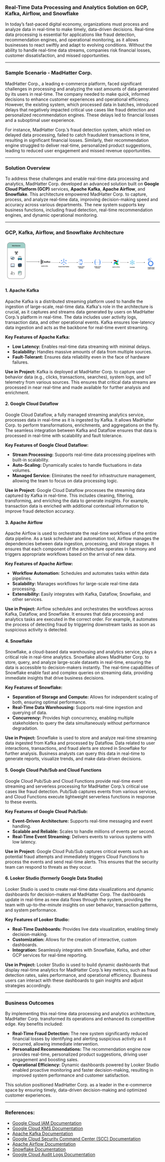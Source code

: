 ### Real-Time Data Processing and Analytics Solution on GCP, Kafka, Airflow, and Snowflake

In today’s fast-paced digital economy, organizations must process and analyze data in real-time to make timely, data-driven decisions. Real-time data processing is essential for applications like fraud detection, recommendation engines, and operational monitoring, as it allows businesses to react swiftly and adapt to evolving conditions. Without the ability to handle real-time data streams, companies risk financial losses, customer dissatisfaction, and missed opportunities.

---

### Sample Scenario - MadHatter Corp.

MadHatter Corp., a leading e-commerce platform, faced significant challenges in processing and analyzing the vast amounts of data generated by its users in real-time. The company needed to make quick, informed decisions to enhance customer experiences and operational efficiency. However, the existing system, which processed data in batches, introduced delays that negatively impacted critical use cases like fraud detection and personalized recommendation engines. These delays led to financial losses and a suboptimal user experience.

For instance, MadHatter Corp.’s fraud detection system, which relied on delayed data processing, failed to catch fraudulent transactions in time, resulting in significant financial losses. Similarly, their recommendation engine struggled to deliver real-time, personalized product suggestions, leading to reduced user engagement and missed revenue opportunities.

---

### Solution Overview

To address these challenges and enable real-time data processing and analytics, MadHatter Corp. developed an advanced solution built on **Google Cloud Platform (GCP)** services, **Apache Kafka**, **Apache Airflow**, and **Snowflake**. This architecture empowered MadHatter Corp. to capture, process, and analyze real-time data, improving decision-making speed and accuracy across various departments. The new system supports key business functions, including fraud detection, real-time recommendation engines, and dynamic operational monitoring.

---

### GCP, Kafka, Airflow, and Snowflake Architecture

![RTDP](assets/RTDP.png)

#### 1. **Apache Kafka**
Apache Kafka is a distributed streaming platform used to handle the ingestion of large-scale, real-time data. Kafka's role in the architecture is crucial, as it captures and streams data generated by users on MadHatter Corp.’s platform in real-time. The data includes user activity logs, transaction data, and other operational events. Kafka ensures low-latency data ingestion and acts as the backbone for real-time event streaming.

**Key Features of Apache Kafka:**
- **Low Latency:** Enables real-time data streaming with minimal delays.
- **Scalability:** Handles massive amounts of data from multiple sources.
- **Fault-Tolerant:** Ensures data reliability even in the face of hardware failures.

**Use in Project:**
Kafka is deployed at MadHatter Corp. to capture user behavior data (e.g., clicks, transactions, searches), system logs, and IoT telemetry from various sources. This ensures that critical data streams are processed in near real-time and made available for further analysis and enrichment.

#### 2. **Google Cloud Dataflow**
Google Cloud Dataflow, a fully managed streaming analytics service, processes data in real-time as it is ingested by Kafka. It allows MadHatter Corp. to perform transformations, enrichments, and aggregations on the fly. The seamless integration between Kafka and Dataflow ensures that data is processed in real-time with scalability and fault tolerance.

**Key Features of Google Cloud Dataflow:**
- **Stream Processing:** Supports real-time data processing pipelines with built-in scalability.
- **Auto-Scaling:** Dynamically scales to handle fluctuations in data volumes.
- **Managed Service:** Eliminates the need for infrastructure management, allowing the team to focus on data processing logic.

**Use in Project:**
Google Cloud Dataflow processes the streaming data captured by Kafka in real-time. This includes cleaning, filtering, transforming, and enriching the data to generate insights. For example, transaction data is enriched with additional contextual information to improve fraud detection accuracy.

#### 3. **Apache Airflow**
Apache Airflow is used to orchestrate the real-time workflows of the entire data pipeline. As a task scheduler and automation tool, Airflow manages the dependencies between data ingestion, processing, and storage stages. It ensures that each component of the architecture operates in harmony and triggers appropriate workflows based on the arrival of new data.

**Key Features of Apache Airflow:**
- **Workflow Automation:** Schedules and automates tasks within data pipelines.
- **Scalability:** Manages workflows for large-scale real-time data processing.
- **Extensibility:** Easily integrates with Kafka, Dataflow, Snowflake, and other services.

**Use in Project:**
Airflow schedules and orchestrates the workflows across Kafka, Dataflow, and Snowflake. It ensures that data processing and analytics tasks are executed in the correct order. For example, it automates the process of detecting fraud by triggering downstream tasks as soon as suspicious activity is detected.

#### 4. **Snowflake**
Snowflake, a cloud-based data warehousing and analytics service, plays a critical role in real-time analytics. Snowflake allows MadHatter Corp. to store, query, and analyze large-scale datasets in real-time, ensuring the data is accessible to decision-makers instantly. The real-time capabilities of Snowflake enable fast and complex queries on streaming data, providing immediate insights that drive business decisions.

**Key Features of Snowflake:**
- **Separation of Storage and Compute:** Allows for independent scaling of both, ensuring optimal performance.
- **Real-Time Data Warehousing:** Supports real-time ingestion and querying of data.
- **Concurrency:** Provides high concurrency, enabling multiple stakeholders to query the data simultaneously without performance degradation.

**Use in Project:**
Snowflake is used to store and analyze real-time streaming data ingested from Kafka and processed by Dataflow. Data related to user interactions, transactions, and fraud alerts are stored in Snowflake for further analysis. Business analysts can query this data in real-time to generate reports, visualize trends, and make data-driven decisions.

#### 5. **Google Cloud Pub/Sub and Cloud Functions**
Google Cloud Pub/Sub and Cloud Functions provide real-time event streaming and serverless processing for MadHatter Corp.’s critical use cases like fraud detection. Pub/Sub captures events from various services, and Cloud Functions execute lightweight serverless functions in response to these events.

**Key Features of Google Cloud Pub/Sub:**
- **Event-Driven Architecture:** Supports real-time messaging and event handling.
- **Scalable and Reliable:** Scales to handle millions of events per second.
- **Real-Time Event Streaming:** Delivers events to various systems with low latency.

**Use in Project:**
Google Cloud Pub/Sub captures critical events such as potential fraud attempts and immediately triggers Cloud Functions to process the events and send real-time alerts. This ensures that the security team can respond to threats as they occur.

#### 6. **Looker Studio (formerly Google Data Studio)**
Looker Studio is used to create real-time data visualizations and dynamic dashboards for decision-makers at MadHatter Corp. The dashboards update in real-time as new data flows through the system, providing the team with up-to-the-minute insights on user behavior, transaction patterns, and system performance.

**Key Features of Looker Studio:**
- **Real-Time Dashboards:** Provides live data visualization, enabling timely decision-making.
- **Customization:** Allows for the creation of interactive, custom dashboards.
- **Integration:** Seamlessly integrates with Snowflake, Kafka, and other GCP services for real-time reporting.

**Use in Project:**
Looker Studio is used to build dynamic dashboards that display real-time analytics for MadHatter Corp.’s key metrics, such as fraud detection rates, sales performance, and operational efficiency. Business users can interact with these dashboards to gain insights and adjust strategies accordingly.

---

### Business Outcomes

By implementing this real-time data processing and analytics architecture, MadHatter Corp. transformed its operations and enhanced its competitive edge. Key benefits included:

- **Real-Time Fraud Detection:** The new system significantly reduced financial losses by identifying and alerting suspicious activity as it occurred, allowing immediate intervention.
- **Personalized Recommendations:** The recommendation engine now provides real-time, personalized product suggestions, driving user engagement and boosting sales.
- **Operational Efficiency:** Dynamic dashboards powered by Looker Studio enabled proactive monitoring and faster decision-making, resulting in improved system performance and customer satisfaction.

This solution positioned MadHatter Corp. as a leader in the e-commerce space by ensuring timely, data-driven decision-making and optimized customer experiences.

---

### References:
- [Google Cloud IAM Documentation](https://cloud.google.com/iam/docs)
- [Google Cloud KMS Documentation](https://cloud.google.com/kms/docs)
- [Apache Kafka Documentation](https://kafka.apache.org/documentation/)
- [Google Cloud Security Command Center (SCC) Documentation](https://cloud.google.com/security-command-center/docs)
- [Apache Airflow Documentation](https://airflow.apache.org/docs/)
- [Snowflake Documentation](https://docs.snowflake.com/en/)
- [Google Cloud Audit Logs Documentation](https://cloud.google.com/logging/docs/audit)